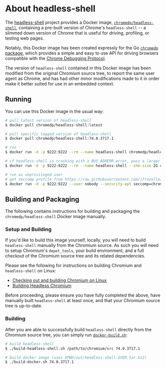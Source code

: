 # About headless-shell

The [headless-shell][headless-shell] project provides a Docker image,
[`chromedp/headless-shell`][docker-headless-shell], containing a pre-built
version of Chrome's `headless-shell` -- a slimmed down version of Chrome that
is useful for driving, profiling, or testing web pages.

Notably, this Docker image has been created expressly for the Go [`chromedp`
package][chromedp], which provides a simple and easy to use API for driving
browsers compatible with the [Chrome Debugging Protocol][devtools-protocol].

The version of `headless-shell` contained in this Docker image has been
modified from the original Chromium source tree, to report the same user agent
as Chrome, and has had other minor modifications made to it in order make it
better suited for use in an embedded context.

## Running

You can use this Docker image in the usual way:

```sh
# pull latest version of headless-shell
$ docker pull chromedp/headless-shell:latest

# pull specific tagged version of headless-shell
$ docker pull chromedp/headless-shell:74.0.3717.1

# run
$ docker run -d -p 9222:9222 --rm --name headless-shell chromedp/headless-shell

# if headless-shell is crashing with a BUS_ADRERR error, pass a larger shm-size:
$ docker run -d -p 9222:9222 --rm --name headless-shell --shm-size 2G chromedp/headless-shell

# run as unprivileged user
# get seccomp profile from https://raw.githubusercontent.com/jfrazelle/dotfiles/master/etc/docker/seccomp/chrome.json
$ docker run -d -p 9222:9222 --user nobody --security-opt seccomp=chrome.json --entrypoint '/headless-shell/headless-shell' chromedp/headless-shell --remote-debugging-address=0.0.0.0 --remote-debugging-port=9222 --disable-gpu --headless
```

## Building and Packaging

The following contains instructions for building and packaging the
`chromedp/headless-shell` Docker image manually.

### Setup and Building

If you'd like to build this image yourself, locally, you will need to build
`headless-shell` manually from the Chromium source. As such you will need to
setup Chromium's `depot_tools`, your build environment, and a full checkout of
the Chromium source tree and its related dependencies.

Please see the following for instructions on building Chromium and
`headless-shell` on Linux:

* [Checking out and building Chromium on Linux][building-linux]
* [Building Headless Chromium][building-headless]

Before proceeding, please ensure you have fully completed the above, have
manually built `headless-shell` at least once, and that your Chromium source
tree is up-to-date.

### Building

After you are able to successfully build `headless-shell` directly from the
Chromium source tree, you can simply run [`docker-build.sh`](docker-build.sh):

```sh
# build headless-shell
$ ./build-headless-shell.sh /path/to/chromium/src 74.0.3717.1

# build docker image (uses $PWD/out/headless-shell-$VER.tar.bz2)
$ ./build-docker.sh 74.0.3717.1
```

[headless-shell]: https://github.com/chromedp/docker-headless-shell
[docker-headless-shell]: https://hub.docker.com/r/chromedp/headless-shell/
[devtools-protocol]: https://chromedevtools.github.io/devtools-protocol/
[chromedp]: https://github.com/chromedp/chromedp
[building-linux]: https://chromium.googlesource.com/chromium/src/+/master/docs/linux_build_instructions.md
[building-headless]: https://chromium.googlesource.com/chromium/src/+/master/headless/README.md
